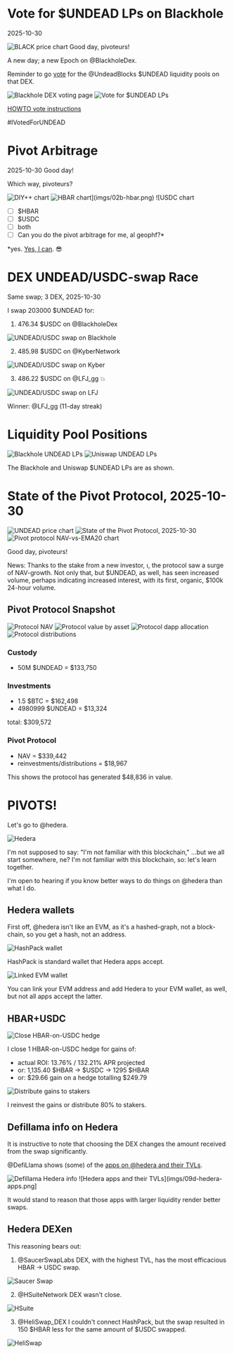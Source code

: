 # Vote for $UNDEAD LPs on Blackhole 

2025-10-30 

![BLACK price chart](imgs/01a-black.png) Good day, pivoteurs! 

A new day; a new Epoch on @BlackholeDex. 

Reminder to go [vote](https://blackhole.xyz/vote) for the @UndeadBlocks $UNDEAD liquidity pools on that DEX. 

![Blackhole DEX voting page](imgs/01b-vote.png) 
![Vote for $UNDEAD LPs](imgs/01c-voted.png) 

[HOWTO vote instructions](https://x.com/pivocateur/status/1945637734682341791) 

#IVotedForUNDEAD 

# Pivot Arbitrage 

2025-10-30 Good day! 

Which way, pivoteurs? 

![DIY++ chart](imgs/02a-diy.png) 
![$HBAR chart](imgs/02b-hbar.png) 
![$USDC chart](imgs/02c-usdc.png) 

- [ ] $HBAR 
- [ ] $USDC 
- [ ] both 
- [ ] Can you do the pivot arbitrage for me, al geophf?* 

*yes. [Yes, I can](https://pivoteur.github.io/diy.html?t1=HBAR&t2=USDC). 😎 



# DEX UNDEAD/USDC-swap Race 

Same swap; 3 DEX, 2025-10-30 

I swap 203000 $UNDEAD for: 

1. 476.34 $USDC on @BlackholeDex 

![UNDEAD/USDC swap on Blackhole](imgs/03a-blackhole.png) 

2. 485.98 $USDC on @KyberNetwork 

![UNDEAD/USDC swap on Kyber](imgs/03b-kyber.png) 

3. 486.22 $USDC on @LFJ_gg 💥 

![UNDEAD/USDC swap on LFJ](imgs/03c-lfj.png) 


Winner: @LFJ_gg (11-day streak) 

# Liquidity Pool Positions 

![Blackhole UNDEAD LPs](imgs/04a-blackhole-lps.png) 
![Uniswap UNDEAD LPs](imgs/04b-uniswap-lps.png) 

The Blackhole and Uniswap $UNDEAD LPs are as shown. 

# State of the Pivot Protocol, 2025-10-30 

![UNDEAD price chart](imgs/05a-undead-100k.png) 
![State of the Pivot Protocol, 2025-10-30](imgs/05b-assets.png) 
![Pivot protocol NAV-vs-EMA20 chart](imgs/05c-ema.png) 


Good day, pivoteurs! 

News: Thanks to the stake from a new investor, ι, the protocol saw a surge of NAV-growth. Not only that, but $UNDEAD, as well, has seen increased volume, perhaps indicating increased interest, with its first, organic, $100k 24-hour volume. 

## Pivot Protocol Snapshot 

![Protocol NAV](imgs/06a-nav.png) 
![Protocol value by asset](imgs/06b-by-asset.png) 
![Protocol dapp allocation](imgs/06c-by-dapp.png) 
![Protocol distributions](imgs/06d-dists.png) 

### Custody 

* 50M $UNDEAD = $133,750 

### Investments 

* 1.5 $BTC = $162,498 
* 4980999 $UNDEAD = $13,324 

total: $309,572 


### Pivot Protocol 

* NAV = $339,442 
* reinvestments/distributions = $18,967 

This shows the protocol has generated $48,836 in value. 

# PIVOTS!

Let's go to @hedera.

![Hedera](imgs/07-hedera.png)

I'm not supposed to say: "I'm not familiar with this blockchain," ...but we all start somewhere, ne? I'm not familiar with this blockchain, so: let's learn together.

I'm open to hearing if you know better ways to do things on @hedera than what I do.

## Hedera wallets

First off, @hedera isn't like an EVM, as it's a hashed-graph, not a block-chain, so you get a hash, not an address.

![HashPack wallet](imgs/08a-hashpack.png)

HashPack is standard wallet that Hedera apps accept.

![Linked EVM wallet](imgs/08b-evm.png)

You can link your EVM address and add Hedera to your EVM wallet, as well, but not all apps accept the latter.

## HBAR+USDC 

![Close HBAR-on-USDC hedge](imgs/09a-close-hbar-on-usdc-hedge.png) 

I close 1 HBAR-on-USDC hedge for gains of: 


* actual ROI: 13.76% / 132.21% APR projected 
* or: 1,135.40 $HBAR -> $USDC -> 1295 $HBAR 
* or: $29.66 gain on a hedge totalling $249.79 


![Distribute gains to stakers](imgs/09b-dist-gains.png) 

I reinvest the gains or distribute 80% to stakers. 

## Defillama info on Hedera

It is instructive to note that choosing the DEX changes the amount received from the swap significantly.

@DefiLlama shows (some) of the [apps on @hedera and their TVLs](https://defillama.com/chain/hedera).

![Defillama Hedera info](imgs/09c-defillama.png)
![Hedera apps and their TVLs](imgs/09d-hedera-apps.png]

It would stand to reason that those apps with larger liquidity render better swaps.


## Hedera DEXen

This reasoning bears out: 

1. @SaucerSwapLabs DEX, with the highest TVL, has the most efficacious HBAR -> USDC swap.

![Saucer Swap](imgs/09e-saucer.png)

2. @HSuiteNetwork DEX wasn't close.

![HSuite](imgs/09f-hsuite.png)

3. @HeliSwap_DEX I couldn't connect HashPack, but the swap resulted in 150 $HBAR less for the same amount of $USDC swapped. 

![HeliSwap](imgs/09g-heliswap.png)


